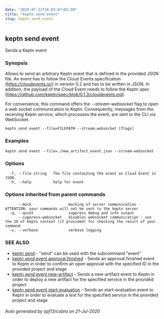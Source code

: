 ```yaml
---
date: "2020-07-21T16:03:07+02:00"
title: "keptn send event"
slug: keptn_send_event
---
```

## keptn send event

Sends a Keptn event

### Synopsis

Allows to send an arbitrary Keptn event that is defined in the provided JSON file.
An event has to follow the Cloud Events specification (https://cloudevents.io/) in version 0.2 and has to be written in JSON.
In addition, the payload of the Cloud Event needs to follow the Keptn spec (https://github.com/keptn/spec/blob/0.1.3/cloudevents.md).

For convenience, this command offers the *--stream-websocket* flag to open a web socket communication to Keptn. Consequently, messages from the receiving Keptn service, which processes the event, are sent to the CLI via WebSocket.
	

```
keptn send event --file=FILEPATH --stream-websocket [flags]
```

### Examples

```
keptn send event --file=./new_artifact_event.json --stream-websocket
```

### Options

```
  -f, --file string   The file containing the event as Cloud Event in JSON.
  -h, --help          help for event
```

### Options inherited from parent commands

```
      --mock                 mocking of server communication - ATTENTION: your commands will not be sent to the keptn server
  -q, --quiet                suppress debug and info output
      --suppress-websocket   disables websocket communication - use the ID of Keptn context (if provided) for checking the result of your command
  -v, --verbose              verbose logging
```

### SEE ALSO

* [keptn send](../keptn_send/)	 - "send" can be used with the subcommand "event"
* [keptn send event approval.finished](../keptn_send_event_approval.finished/)	 - Sends an approval.finished event to Keptn in order to confirm an open approval with the specified ID in the provided project and stage
* [keptn send event new-artifact](../keptn_send_event_new-artifact/)	 - Sends a new-artifact event to Keptn in order to deploy a new artifact for the specified service in the provided project
* [keptn send event start-evaluation](../keptn_send_event_start-evaluation/)	 - Sends an start-evaluation event to Keptn in order to evaluate a test for the specified service in the provided project and stage

###### Auto generated by spf13/cobra on 21-Jul-2020
